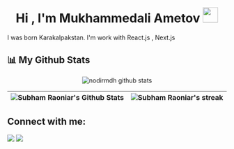 <h1 align="center"><b>Hi , I'm Mukhammedali Ametov </b><img src="https://media.giphy.com/media/hvRJCLFzcasrR4ia7z/giphy.gif" width="35"></h1

<h3 align="center">
    I was born Karakalpakstan. I'm work with React.js , Next.js
</h3>

## 📊 My Github Stats

<p align="center">
    <img alt="nodirmdh github stats" src="https://github-profile-summary-cards.vercel.app/api/cards/profile-details?username=ametovmukhammedali&theme=github_dark" />
</p>

| <img alt="Subham Raoniar's Github Stats" src="https://github-readme-stats.vercel.app/api?username=mukhammedaliametov&show_icons=true&count_private=true&theme=vue&hide_border=true&bg_color=0D1117" /> | <img title="🔥 Get streak stats for your profile at git.io/streak-stats" alt="Subham Raoniar's streak" src="https://github-readme-streak-stats.herokuapp.com/?user=mukhammedaliametov&theme=vue-dark&hide_border=true&stroke=0000&background=0D1117"/> |
| ------------- | ------------- |

## Connect with me:

<p align="left">
    <a href = "https://t.me/Ametov_blog"><img src="https://img.icons8.com/fluency/48/000000/telegram-app.png"/></a>
    <a href = "https://instagram.com/ametov.me/"><img src="https://img.icons8.com/fluent/48/000000/instagram-new.png"/></a>
</p>
